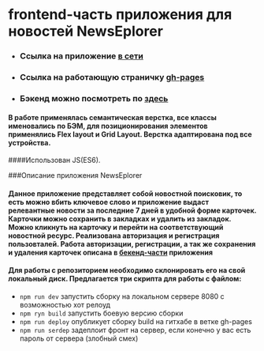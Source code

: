 # frontend-часть приложения для новостей NewsEplorer
- ### Ссылка на приложение [в сети](https://byazrov-news.ga)
- ### Cсылка на работающую страничку  [gh-pages](https://muratbyazrov.github.io/byazrov-news-frontend/)
- ### Бэкенд можно посмотреть по [здесь](https://github.com/muratbyazrov/byazrov-news-api)

#### В работе применялась семантическая верстка, все классы именовались по БЭМ, для позиционирования элементов применялись Flex layout и Grid Layout. Верстка адаптирована под все устройства.
####Использован JS(ES6). 
 
###Описание приложения NewsEplorer
#### Данное приложение представляет собой новостной поисковик, то есть можно вбить ключевое слово и приложение выдаст релевантные новости за последние 7 дней в удобной форме карточек. Карточки можно сохранить в закладках и удалить из закладок. Можно кликнуть на карточку и перейти на соответствующий новостной ресурс. Реализована авторизация и регистрация пользовталей. Работа авторизации, регистрации, а так же сохранения и удаления карточек описана в [бекенд-части](https://github.com/muratbyazrov/byazrov-news-api) приложения

#### Для работы с репозиторием необходимо склонировать его на свой локальный диск. Предлагается три скрипта для работы с файлом:
- `npm run dev` запустить сборку на локальном сервере 8080 с возможностью хот релоуд
- `npm ryn build` запустить боевую версию сборки
- `npm run deploy` опубликует сборку build на гитхабе в ветке gh-pages
- `npm run serdep` задеплоит фронт на сервер, если конечно у вас есть пароль от сервера (злобный смех)



